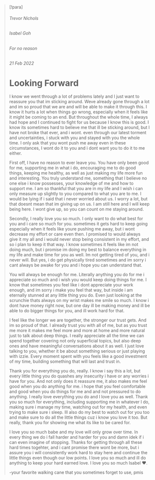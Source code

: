 > [!para]
> ###### Trevor Nichols
> ###### Isabel Goh
> ###### For no reason
> ###### 21 Feb 2022
> 
> # Looking Forward
> 
> I know we went through a lot of problems lately and I just want to reassure you that im sticking around. Weve already gone through a lot and im so proud that we are and will be able to make it through this. I know it hurts a lot when things go wrong, especially when it feels like it might be coming to an end. But throughout the whole time, I always had hope and I continued to fight for us because I know this is good. I know its sometimes hard to believe me that ill be sticking around, but I have not broke that ever, and i wont. even through our latest torment and uncertainties, i stuck with you and stayed with you the whole time. I only ask that you wont push me away even in these circumstances, I wont do it to you and i dont want you to do it to me either.
> 
> First off, I have no reason to ever leave you. You have only been good for me, supporting me in what i do, encouraging me to do good things, keeping me healthy, as well as just making my life more fun and interesting. You truly understand me, something that I believe no one else i know possesses, your knowledge of me and how to support me. I am so thankful that you are in my life and I wish i can only measure up slightly to you compared to what you are to me. I would be lying if i said that i never worried about us. I worry a lot, but that doesnt mean that im giving up on us. I am still here and I will keep being here. I wont give up, so you can count on me staying around.
> 
> Secondly, I really love you so much. I only want to do what best for you and i care so much for you. sometimes it gets hard to keep going especially when it feels like youre pushing me away, but i wont decrease my effort or care even then. I promised to would always give it my all and i would never stop being consistent in my effort, and so i plan to keep it that way. I know sometimes it feels like im not doing much, but i promise im doing my best to balance everything in my life and make time for you as well. Im not getting tired of you, and i never will. But yes, i do get physically tired sometimes and im sorry i cant always be awake for you and i hope you can understand that.
> 
> You will always be enough for me. Literally anything you do for me i appreciate so much and i wish you would keep doing things for me. I know that sometimes you feel like i dont appreciate your work enough, and im sorry i make you feel that way, but inside i am eternally stunned at any little thing you do. Even just looking at the scrunchie thats always on my wrist makes me smile so much. I know i dont have money right now, but one day ill be making money and ill be able to do bigger things for you, and ill work hard for that. 
> 
> I feel like the longer we are together, the stronger our trust gets. And im so proud of that. I already trust you with all of me, but as you trust me more it makes me feel more and more at home and more natural just to talk about deep things. I really appreciate all the time we can spend together covering not only superficial topics, but also deep ones and have meaningful conversations about it as well. I just love talking to you, whether it be about something serious or just playing with izzie. Every moment spent with you feels like a good investment of my time, building something that will last and trust in. 
> 
> Thank you for everything you do, really. I know i say this a lot, but every little thing you do quashes any insecurity i have or any worries i have for you. And not only does it reassure me, it also makes me feel good when you do anything for me. i hope that you feel comfortable and good when you do things for me and and not pressured to do anything. I really love everything you do and I love you as well. Thank you so much for everything, including supporting me in whatever I do, making sure i manage my time, watching out for my health, and even trying to make sure i sleep. Ill also do my best to watch out for you too and make sure to do all the little things cuz i know you love it too. But really, thank you for showing me what its like to be cared for.
> 
> I love you so much babe and my love will only grow over time. In every thing we do i fall harder and harder for you and damn idek if i can even imagine of stopping. Thanks for getting through all these hard times togehter, and i cant promise there wont be more, but i assure you i will consistently work hard to stay here and continue the little things even though our low points. I love you so much and ill do anything to keep your hard earned love. I love you so much Isabel ❤.
> 
> -your favorite walking cane that you sometimes forget to use, pmis